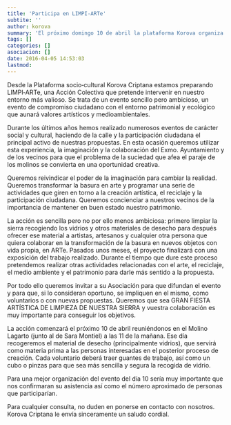 ```yaml
---
title: 'Participa en LIMPI-ARTe'
subtite: ''
author: korova
summary: 'El próximo domingo 10 de abril la plataforma Korova organiza LIMPI-ARTe, una mariavillosa iniciativa que pretende al mismo tiempo limpiar nuestra sierra de los molinos de basuras y, al mismo tiempo, utilizarlas para la creación artística.'
tags: []
categories: []
asociacion: []
date: 2016-04-05 14:53:03
lastmod:
---
```


Desde la Plataforma  socio‐cultural Korova Criptana estamos preparando LIMPI‐ARTe, una Acción Colectiva que pretende intervenir en nuestro entorno más valioso. Se trata de un evento sencillo pero ambicioso, un evento de compromiso ciudadano con el entorno patrimonial y ecológico que aunará valores artísticos y medioambientales. 

Durante los últimos años hemos realizado numerosos eventos de carácter social y cultural, haciendo de la calle y la participación ciudadana el principal activo de nuestras propuestas. En esta ocasión queremos utilizar esta experiencia, la imaginación y la colaboración del Exmo. Ayuntamiento y de los vecinos para que el problema de la suciedad que afea el paraje de los molinos se convierta en una oportunidad creativa. 

Queremos reivindicar el poder de la imaginación para cambiar la realidad. Queremos transformar la basura en arte y programar una serie de actividades que giren en torno a la creación artística, el reciclaje y la participación ciudadana. Queremos concienciar a nuestros vecinos de la importancia de mantener en buen estado nuestro patrimonio. 

La acción es sencilla pero no por ello menos ambiciosa: primero limpiar la sierra recogiendo los vidrios y otros materiales de desecho para después ofrecer ese material a artistas, artesanos y cualquier otra persona que quiera colaborar en la transformación de la basura en nuevos objetos con vida propia, en ARTe. Pasados unos meses, el proyecto finalizará con una exposición del trabajo realizado. Durante el tiempo que dure este proceso pretendemos  realizar otras actividades  relacionadas con el arte, el  reciclaje, el medio ambiente y el patrimonio para darle más sentido a la propuesta. 

Por  todo  ello queremos  invitar  a  su  Asociación  para  que  difundan  el  evento  y  para que,  si  lo  consideran  oportuno,  se  impliquen  en  el  mismo,  como  voluntarios  o  con nuevas propuestas. Queremos que sea GRAN FIESTA ARTÍSTICA DE LIMPIEZA DE NUESTRA SIERRA y vuestra colaboración es muy importante para conseguir los objetivos. 

La acción comenzará el próximo  10 de abril  reuniéndonos en el Molino Lagarto (junto al de Sara Montiel) a las 11 de la mañana. Ese día recogeremos el material de desecho (principalmente vidrios), que servirá como materia prima a las personas interesadas en el posterior proceso de creación. Cada voluntario deberá traer guantes de trabajo, así como un cubo o pinzas para que sea más sencilla y segura la recogida de vidrio. 

Para una mejor organización del evento del día 10 sería muy importante que nos confirmaran su asistencia así como el número aproximado de personas que participarían. 

Para cualquier consulta, no duden en ponerse en contacto con nosotros. Korova Criptana le envía sinceramente un saludo cordial. 

